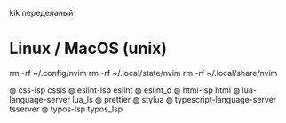kik переделаный

# Linux / MacOS (unix)
rm -rf ~/.config/nvim
rm -rf ~/.local/state/nvim
rm -rf ~/.local/share/nvim

  ◍ css-lsp cssls
    ◍ eslint-lsp eslint
    ◍ eslint_d
    ◍ html-lsp html
    ◍ lua-language-server lua_ls
    ◍ prettier
    ◍ stylua
    ◍ typescript-language-server tsserver
    ◍ typos-lsp typos_lsp

